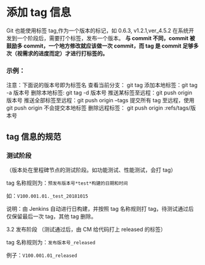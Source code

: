 # 添加 tag 信息

Git 也能使用标签 tag,作为一个版本的标记，如 0.6.3, v1.2.1,ver_4.5.2
在系统开发到一个阶段后，需要打个标签，发布一个版本。
**与 commit 不同，commit 被鼓励多 commit，一个地方修改就应该做一次 commit，而 tag 是 commit 足够多次（视需求的进度而定）才进行打标签的。**

### 示例：

注意：下面说的版本号即为标签名
查看当前分支： git tag
添加本地标签：git tag -a 版本号
删除本地标签: git tag -d 版本号
推送某标签至远程：git push origin 版本号
推送全部标签至远程：git push origin –tags 提交所有 tag 至远程，使用 git push origin 不会提交本地标签
删除远程标签： git push origin :refs/tags/版本号

## tag 信息的规范

### 测试阶段

（版本处在里程碑节点的测试阶段。如功能测试、性能测试，会打 tag）

tag 名称规则为：`预发布版本号*test*构建的日期和时间`

如：`V100.001.01._test_20181015`

说明：由 Jenkins 自动进行日构建，并按照 tag 名称规则打 tag，待测试通过后仅保留最后一次 tag，其他 tag 删除。

3.2 发布阶段 （测试通过后，由 CM 给代码打上 released 的标签）

tag 名称规则为：`发布版本号_released`

例子：`V100.001.01_released`
